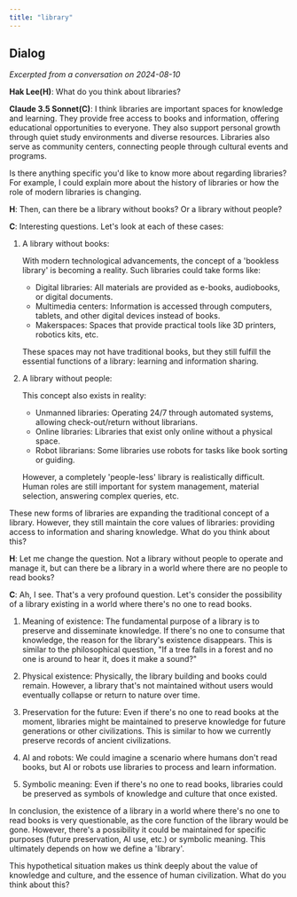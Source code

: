 ```yaml
---
title: "library"
---
```


## Dialog
*Excerpted from a conversation on 2024-08-10*

**Hak Lee(H)**: What do you think about libraries?

**Claude 3.5 Sonnet(C)**: I think libraries are important spaces for knowledge and learning. They provide free access to books and information, offering educational opportunities to everyone. They also support personal growth through quiet study environments and diverse resources. Libraries also serve as community centers, connecting people through cultural events and programs.

Is there anything specific you'd like to know more about regarding libraries? For example, I could explain more about the history of libraries or how the role of modern libraries is changing.

**H**: Then, can there be a library without books? Or a library without people?

**C**: Interesting questions. Let's look at each of these cases:

1. A library without books:
    
    With modern technological advancements, the concept of a 'bookless library' is becoming a reality. Such libraries could take forms like:
    
    * Digital libraries: All materials are provided as e-books, audiobooks, or digital documents.
    * Multimedia centers: Information is accessed through computers, tablets, and other digital devices instead of books.
    * Makerspaces: Spaces that provide practical tools like 3D printers, robotics kits, etc.
    
    These spaces may not have traditional books, but they still fulfill the essential functions of a library: learning and information sharing.

2. A library without people:
    
    This concept also exists in reality:
    
    * Unmanned libraries: Operating 24/7 through automated systems, allowing check-out/return without librarians.
    * Online libraries: Libraries that exist only online without a physical space.
    * Robot librarians: Some libraries use robots for tasks like book sorting or guiding.
    
    However, a completely 'people-less' library is realistically difficult. Human roles are still important for system management, material selection, answering complex queries, etc.

These new forms of libraries are expanding the traditional concept of a library. However, they still maintain the core values of libraries: providing access to information and sharing knowledge. What do you think about this?

**H**: Let me change the question. Not a library without people to operate and manage it, but can there be a library in a world where there are no people to read books?

**C**: Ah, I see. That's a very profound question. Let's consider the possibility of a library existing in a world where there's no one to read books.

1. Meaning of existence:
The fundamental purpose of a library is to preserve and disseminate knowledge. If there's no one to consume that knowledge, the reason for the library's existence disappears. This is similar to the philosophical question, "If a tree falls in a forest and no one is around to hear it, does it make a sound?"

2. Physical existence:
Physically, the library building and books could remain. However, a library that's not maintained without users would eventually collapse or return to nature over time.

3. Preservation for the future:
Even if there's no one to read books at the moment, libraries might be maintained to preserve knowledge for future generations or other civilizations. This is similar to how we currently preserve records of ancient civilizations.

4. AI and robots:
We could imagine a scenario where humans don't read books, but AI or robots use libraries to process and learn information.

5. Symbolic meaning:
Even if there's no one to read books, libraries could be preserved as symbols of knowledge and culture that once existed.

In conclusion, the existence of a library in a world where there's no one to read books is very questionable, as the core function of the library would be gone. However, there's a possibility it could be maintained for specific purposes (future preservation, AI use, etc.) or symbolic meaning. This ultimately depends on how we define a 'library'.

This hypothetical situation makes us think deeply about the value of knowledge and culture, and the essence of human civilization. What do you think about this?